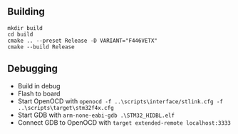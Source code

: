 ## Building

```
mkdir build
cd build
cmake .. --preset Release -D VARIANT="F446VETX"
cmake --build Release
```

## Debugging
- Build in debug
- Flash to board
- Start OpenOCD with `openocd -f ..\scripts\interface/stlink.cfg -f ..\scripts\target\stm32f4x.cfg`
- Start GDB with `arm-none-eabi-gdb .\STM32_HIDBL.elf`
- Connect GDB to OpenOCD with `target extended-remote localhost:3333`